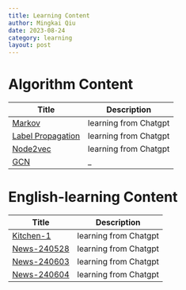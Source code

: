 ```yaml
---
title: Learning Content
author: Mingkai Qiu
date: 2023-08-24
category: learning
layout: post
---
```


# **Algorithm Content**

| Title      | Description |
| ----------- | ----------- |
| [Markov](/content/2023-08-23-Markov.html)      | learning from Chatgpt       |
| [Label Propagation](/content/2023-08-24-Label-Propagation.html)      | learning from Chatgpt       |
| [Node2vec](/content/2023-09-18-Node2vec.html)      | learning from Chatgpt       |
| [GCN](/content/2023-09-19-GCN.html)      | _       |

# **English-learning Content**

| Title      | Description |
| ----------- | ----------- |
| [Kitchen-1](/content/2024-05-28-Daily-english.html)      | learning from Chatgpt       |
| [News-240528](/content/2024-05-28-News.html)      | learning from Chatgpt       |
| [News-240603](/content/2024-06-03-News.html)      | learning from Chatgpt       |
| [News-240604](/content/2024-06-04-News.html)      | learning from Chatgpt       |



